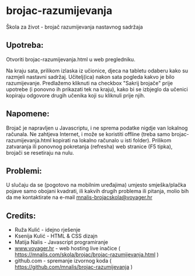 # brojac-razumijevanja
Škola za život - brojač razumijevanja nastavnog sadržaja

## Upotreba:

Otvoriti brojac-razumijevanja.html u web pregledniku.

Na kraju sata, prilikom izlaska iz učionice, djeca na tabletu odaberu kako su razmjeli nastavni sadržaj. 
Učitelj(ica) nakon sata pogleda kakvo je bilo razumijevanje.
Predlažemo kliknuti na checkbox "Sakrij brojače" prije upotrebe (i ponovno ih prikazati tek na kraju),
kako bi se izbjeglo da učenici kopiraju odgovore drugih učenika koji su kliknuli prije njih.

## Napomene:

Brojač je napravljen u Javascriptu, i ne sprema podatke nigdje van lokalnog računala. 
Ne zahtjeva Internet, i može se koristiti offline (treba samo brojac-razumijevanja.html kopirati na lokalno računalo u isti folder).
Prilikom zatvaranja ili ponovnog pokretanja (refresha) web stranice (F5 tipka), brojači se resetiraju na nulu.

## Problemi:
U slučaju da se (pogotovo na mobilnim uređajima) umjesto smješka/plačka pojave samo obojani kvadrati,
ili kakvih drugih problema ili pitanja, molio bih da me kontaktirate na e-mail mnalis-brojacskola@voyager.hr 

## Credits:
- Ruža Kulić - idejno rješenje
- Ksenija Kulić - HTML & CSS dizajn
- Matija Nalis - Javascript programiranje
- www.voyager.hr - web hosting live inačice ( https://mnalis.com/skola/brojac/brojac-razumijevanja.html )
- github.com - spremanje izvornog koda ( https://github.com/mnalis/brojac-razumijevanja )
